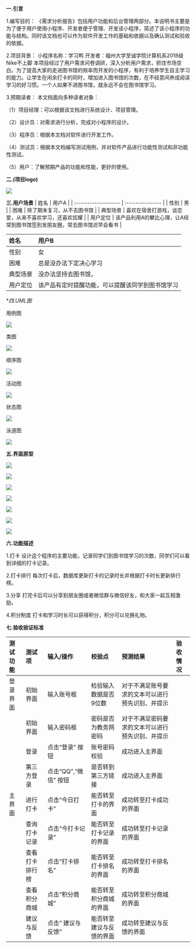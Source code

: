 **一.引言**

1.编写目的：
《需求分析报告》包括用户功能和后台管理两部分。本说明书主要是为了便于用户使用小程序、开发者便于管理、开发该小程序，简述了该小程序的功能与结构。同时该文档也可以作为软件开发工作的基础和依据以及确认测试和验收的依据。

2.项目背景：
小程序名称：学习鸭
开发者：福州大学至诚学院计算机系2018级 Nike不上脚
本项目经过了用户需求问卷调研，深入分析用户需求，抓住市场空白。为了提高大家的走进图书馆的频率而开发的小程序，有利于培养学生自主学习的能力。让学生在闲余打卡的同时，增加进入图书馆的次数，在不经意间养成阅读学习的好习惯。一个人如果不进图书馆，就永远不会在图书馆学习。

3.预期读者：
本文档面向多种读者对象：

（1）项目经理：可以根据该文档进行系统设计、项目管理。

（2）设计员：对需求进行分析，完成对小程序的设计。

（3）程序员：根据本文档对软件进行开发工作。

（4）测试员：根据本文档编写测试用例，并对软件产品进行功能性测试和非功能性测试。

（5）用户：了解预期产品的功能和性能，更好的使用。

**二.(项目logo)**

![](https://img2020.cnblogs.com/blog/1537975/202104/1537975-20210419130614075-690119462.png)

**三.用户场景**
| 姓名 |  用户A   |
| :------------------- | :--------------- |
| 性别  | 男 |
| 困难     |  除了期末复习，从不去图书馆 |
| 典型场景     |  喜欢在宿舍打游戏，谈恋爱，从来不喜欢学习，还喜欢炫耀    |
| 用户定位       |  该产品利用A的攀比心理，让A经常到图书馆签到发朋友圈，常去图书馆迟早会看书  |

| 姓名 |  用户B  |
| :------------------- | :--------------- |
| 性别  | 女 |
| 困难     |  总是没办法下定决心学习 |
| 典型场景     |  没办法坚持去图书馆，    |
| 用户定位       |  该产品有定时提醒功能，可以提醒该同学到图书馆学习  |

**四.UML图*

用例图

![](https://img2020.cnblogs.com/blog/1537975/202104/1537975-20210419104251834-2070760836.png)

类图

![](https://img2020.cnblogs.com/blog/1537975/202104/1537975-20210419104321828-1327109552.png)

顺序图

![](https://img2020.cnblogs.com/blog/1537975/202104/1537975-20210419104351186-210508817.png)

活动图

![](https://img2020.cnblogs.com/blog/1537975/202104/1537975-20210419104403594-1639175112.png)

状态图 	

![](https://img2020.cnblogs.com/blog/1537975/202104/1537975-20210419104418399-1638139518.png)

泳道图

![](https://img2020.cnblogs.com/blog/1537975/202104/1537975-20210419104425638-260630151.png)



**五.界面原型**

![](https://img2020.cnblogs.com/blog/1537975/202104/1537975-20210419120847108-71968556.png)

![](https://img2020.cnblogs.com/blog/1537975/202104/1537975-20210419120901241-1581489.png)

![](https://img2020.cnblogs.com/blog/1537975/202104/1537975-20210419120939709-1013973552.png)

![](https://img2020.cnblogs.com/blog/1537975/202104/1537975-20210419120956210-219446636.png)

![](https://img2020.cnblogs.com/blog/1537975/202104/1537975-20210419121040679-443684390.png)

![](https://img2020.cnblogs.com/blog/1537975/202104/1537975-20210419121055080-688027493.png)

![](https://img2020.cnblogs.com/blog/1537975/202104/1537975-20210419121117858-728778309.png)


**六.功能描述**

1.打卡
设计这个程序的主要功能，记录同学们到图书馆学习的次数，同学们可以看到详细的打卡记录。

2.打卡排行
每次打卡后，数据库更新打卡的记录时长并根据打卡时长更新排行榜。

3.分享
打完卡后可以分享到朋友圈或者微信群与微信好友，和大家一起互相激励。

4.积分制度
打卡和学习时长可以获得积分，积分可以兑换礼物。

**七.验收验证标准**

|测试功能 | 测试项  | 输入/操作 | 校验点  | 预测结果 | 验收情况 |
| :------------------- | :--------------- |:--------------- |:--------------- |:--------------- |:--------------- |
| 登录界面  | 初始界面 |输入账号框|检验输入数据是否9位数|对于不满足账号要求的文本可以进行预先识别、并提示|
|    | 初始界面|输入密码框|密码是否为教务网密码|对于不满足密码要求的文本可以进行预先识别、并提示|
|      |  登录| 点击“登录” 按钮|账号密码校验|成功进入主界面|
|      |  第三方登录| 点击“QQ”,“微信” 按钮|是否转到第三方链接|成功进入主界面|
| 主界面    |  进行打卡 |点击“今日打卡”  | 能否转至打卡的界面|成功转至打卡成功的界面|
|   |  查询打卡记录 |点击“今打卡记录”  | 能否转至打卡记录的界面|成功转至打卡记录的界面|
|   |  查看打卡排行榜 |点击“打卡排名”  | 能否转至打卡排名的界面|成功转至打卡排名的界面|
|   |  查看积分商城 |点击“积分商城”  | 能否转至积分商城的界面|成功转至积分商城的界面|
|    |  建议与反馈 |点击“ 建议与反馈”  | 能否转至 建议与反馈的界面|成功转至建议与反馈的界面|
